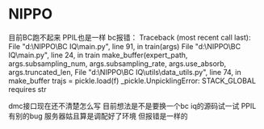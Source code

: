 # NIPPO
目前BC跑不起来 PPIL也是一样 
bc报错：
Traceback (most recent call last):                                                                                                                         
  File "d:\NIPPO\BC IQ\main.py", line 91, in <module>
    train(args)
  File "d:\NIPPO\BC IQ\main.py", line 24, in train
    make_buffer(expert_path, args.subsampling_num, args.subsampling_rate, args.use_absorb, args.truncated_len,
  File "d:\NIPPO\BC IQ\utils\data_utils.py", line 74, in make_buffer
    trajs = pickle.load(f)
_pickle.UnpicklingError: STACK_GLOBAL requires str

dmc接口现在还不清楚怎么写
目前想法是不是要换一个bc iq的源码试一试
PPIL有别的bug
服务器姑且算是调配好了环境 但报错是一样的